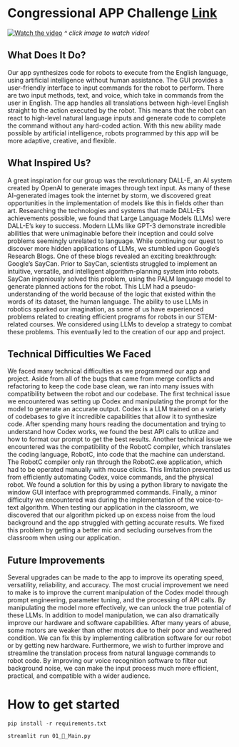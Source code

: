 # Congressional APP Challenge [Link](https://www.congressionalappchallenge.us/)

[![Watch the video](https://img.youtube.com/vi/UwRmSTzJoDI/hqdefault.jpg)](https://youtu.be/UwRmSTzJoDI)
*^ click image to watch video!*

## What Does It Do?
  Our app synthesizes code for robots to execute from the English language, using artificial intelligence without human assistance. The GUI provides a user-friendly interface to input commands for the robot to perform. There are two input methods, text, and voice, which take in commands from the user in English. The app handles all translations between high-level English straight to the action executed by the robot. This means that the robot can react to high-level natural language inputs and generate code to complete the command without any hard-coded action. With this new ability made possible by artificial intelligence, robots programmed by this app will be more adaptive, creative, and flexible.
  
## What Inspired Us?
  A great inspiration for our group was the revolutionary DALL-E, an AI system created by OpenAI to generate images through text input. As many of these AI-generated images took the internet by storm, we discovered great opportunities in the implementation of models like this in fields other than art. Researching the technologies and systems that made DALL-E’s achievements possible, we found that Large Language Models (LLMs) were DALL-E’s key to success. Modern LLMs like GPT-3 demonstrate incredible abilities that were unimaginable before their inception and could solve problems seemingly unrelated to language. While continuing our quest to discover more hidden applications of LLMs, we stumbled upon Google’s Research Blogs. One of these blogs revealed an exciting breakthrough: Google’s SayCan. Prior to SayCan, scientists struggled to implement an intuitive, versatile, and intelligent algorithm-planning system into robots. SayCan ingeniously solved this problem, using the PALM language model to generate planned actions for the robot. This LLM had a pseudo-understanding of the world because of the logic that existed within the words of its dataset, the human language. The ability to use LLMs in robotics sparked our imagination, as some of us have experienced problems related to creating efficient programs for robots in our STEM-related courses. We considered using LLMs to develop a strategy to combat these problems. This eventually led to the creation of our app and project.


## Technical Difficulties We Faced
  We faced many technical difficulties as we programmed our app and project. Aside from all of the bugs that came from merge conflicts and refactoring to keep the code base clean, we ran into many issues with compatibility between the robot and our codebase. The first technical issue we encountered was setting up Codex and manipulating the prompt for the model to generate an accurate output. Codex is a LLM trained on a variety of codebases to give it incredible capabilities that allow it to synthesize code. After spending many hours reading the documentation and trying to understand how Codex works, we found the best API calls to utilize and how to format our prompt to get the best results. Another technical issue we encountered was the compatibility of the RobotC compiler, which translates the coding language, RobotC, into code that the machine can understand. The RobotC compiler only ran through the RobotC.exe application, which had to be operated manually with mouse clicks. This limitation prevented us from efficiently automating Codex, voice commands, and the physical robot. We found a solution for this by using a python library to navigate the window GUI interface with preprogrammed commands. Finally, a minor difficulty we encountered was during the implementation of the voice-to-text algorithm. When testing our application in the classroom, we discovered that our algorithm picked up on excess noise from the loud background and the app struggled with getting accurate results. We fixed this problem by getting a better mic and secluding ourselves from the classroom when using our application. 
  
 ## Future Improvements
  Several upgrades can be made to the app to improve its operating speed, versatility, reliability, and accuracy. The most crucial improvement we need to make is to improve the current manipulation of the Codex model through prompt engineering, parameter tuning, and the processing of API calls. By manipulating the model more effectively, we can unlock the true potential of these LLMs. In addition to model manipulation, we can also dramatically improve our hardware and software capabilities. After many years of abuse, some motors are weaker than other motors due to their poor and weathered condition. We can fix this by implementing calibration software for our robot or by getting new hardware. Furthermore, we wish to further improve and streamline the translation process from natural language commands to robot code. By improving our voice recognition software to filter out background noise, we can make the input process much more efficient, practical, and compatible with a wider audience.


# How to get started
```
pip install -r requirements.txt
```

```
streamlit run 01_🤖_Main.py
```
